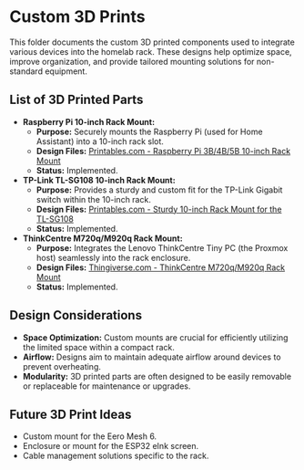 # Custom 3D Prints

This folder documents the custom 3D printed components used to integrate various devices into the homelab rack. These designs help optimize space, improve organization, and provide tailored mounting solutions for non-standard equipment.

## List of 3D Printed Parts

* **Raspberry Pi 10-inch Rack Mount:**
    * **Purpose:** Securely mounts the Raspberry Pi (used for Home Assistant) into a 10-inch rack slot.
    * **Design Files:** [Printables.com - Raspberry Pi 3B/4B/5B 10-inch Rack Mount](https://www.printables.com/model/1185545-raspberry-pi-3b4b5b-10-inch-rack-mount/files)
    * **Status:** Implemented.
* **TP-Link TL-SG108 10-inch Rack Mount:**
    * **Purpose:** Provides a sturdy and custom fit for the TP-Link Gigabit switch within the 10-inch rack.
    * **Design Files:** [Printables.com - Sturdy 10-inch Rack Mount for the TL-SG108](https://www.printables.com/model/967188-sturdy-10-inch-rack-mount-for-the-tl-sg108-consume/files)
    * **Status:** Implemented.
* **ThinkCentre M720q/M920q Rack Mount:**
    * **Purpose:** Integrates the Lenovo ThinkCentre Tiny PC (the Proxmox host) seamlessly into the rack enclosure.
    * **Design Files:** [Thingiverse.com - ThinkCentre M720q/M920q Rack Mount](https://www.thingiverse.com/thing:6859441)
    * **Status:** Implemented.

## Design Considerations

* **Space Optimization:** Custom mounts are crucial for efficiently utilizing the limited space within a compact rack.
* **Airflow:** Designs aim to maintain adequate airflow around devices to prevent overheating.
* **Modularity:** 3D printed parts are often designed to be easily removable or replaceable for maintenance or upgrades.

## Future 3D Print Ideas

* Custom mount for the Eero Mesh 6.
* Enclosure or mount for the ESP32 eInk screen.
* Cable management solutions specific to the rack.
